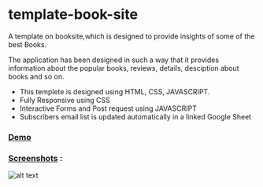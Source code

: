 # template-book-site

A template on booksite,which is designed to provide 
insights of some of the best Books.

The application has been designed in such a way that it provides
information about the popular books, reviews, details, desciption 
about books and so on.
 
 * This templete is designed using HTML, CSS, JAVASCRIPT.
 * Fully Responsive using CSS
 * Interactive Forms and Post request using JAVASCRIPT
 * Subscribers email list is updated automatically in a linked Google Sheet
   
 ### [Demo](https://panthers04.github.io/template-book-site/)
   
 ### [Screenshots](https://raw.githubusercontent.com/panthers04/template-book-site/main/others/screens.png) :
 
 ![alt text](https://raw.githubusercontent.com/panthers04/template-book-site/main/others/screens.png)
 
